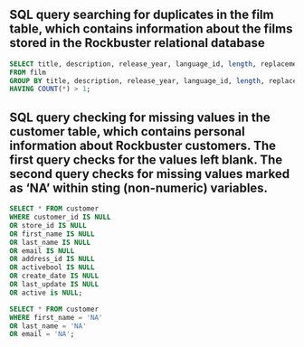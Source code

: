 ## SQL query searching for duplicates in the film table, which contains information about the films stored in the Rockbuster relational database

```SQL
SELECT title, description, release_year, language_id, length, replacement_cost, rating, COUNT(*)
FROM film
GROUP BY title, description, release_year, language_id, length, replacement_cost, rating 
HAVING COUNT(*) > 1;
```


## SQL query checking for missing values in the customer table, which contains personal information about Rockbuster customers. The first query checks for the values left blank. The second query checks for missing values marked as ‘NA’ within sting (non-numeric) variables. 

```SQL
SELECT * FROM customer
WHERE customer_id IS NULL 
OR store_id IS NULL 
OR first_name IS NULL 
OR last_name IS NULL 
OR email IS NULL 
OR address_id IS NULL 
OR activebool IS NULL 
OR create_date IS NULL 
OR last_update IS NULL 
OR active is NULL;
```

```SQL
SELECT * FROM customer 
WHERE first_name = 'NA' 
OR last_name = 'NA' 
OR email = 'NA';
```
